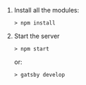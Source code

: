 
1. Install all the modules:

   ```console
   > npm install
   ```

2. Start the server

   ```console
   > npm start
   ```

   or:

   ```console
   > gatsby develop
   ```

